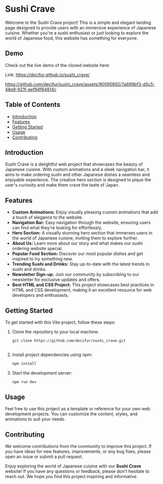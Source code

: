 # Sushi Crave

Welcome to the Sushi Crave project! This is a simple and elegant landing page designed to provide users with an immersive experience of Japanese cuisine. Whether you're a sushi enthusiast or just looking to explore the world of Japanese food, this website has something for everyone.

## Demo
Check out the live demo of the cloned website here:

Link: https://decifur.github.io/sushi_crave/



https://github.com/decifur/sushi_crave/assets/90095692/7a699bf3-d5c5-48e9-921f-eef94f84814c



## Table of Contents
- [Introduction](#introduction)
- [Features](#features)
- [Getting Started](#getting-started)
- [Usage](#usage)
- [Contributing](#contributing)

## Introduction

Sushi Crave is a delightful web project that showcases the beauty of Japanese cuisine. With custom animations and a sleek navigation bar, it aims to make ordering sushi and other Japanese dishes a seamless and enjoyable experience. The creative hero section is designed to pique the user's curiosity and make them crave the taste of Japan.

## Features

- **Custom Animations:** Enjoy visually pleasing custom animations that add a touch of elegance to the website.
- **Navigation Bar:** Easy navigation through the website, ensuring users can find what they're looking for effortlessly.
- **Hero Section:** A visually stunning hero section that immerses users in the world of Japanese cuisine, inviting them to explore further.
- **About Us:** Learn more about our story and what makes our sushi ordering website special.
- **Popular Food Section:** Discover our most popular dishes and get inspired to try something new.
- **Trending Sushi and Drinks:** Stay up-to-date with the latest trends in sushi and drinks.
- **Newsletter Sign-up:** Join our community by subscribing to our newsletter for exclusive updates and offers.
- **Best HTML and CSS Project:** This project showcases best practices in HTML and CSS development, making it an excellent resource for web developers and enthusiasts.

## Getting Started

To get started with this Vite project, follow these steps:

1. Clone the repository to your local machine:

   ```bash
   git clone https://github.com/decifur/sushi_crave.git
 
2. Install project dependencies using npm:

   ```bash
   npm install
   
3. Start the development server:

   ```bash
   npm run dev

## Usage

Feel free to use this project as a template or reference for your own web development projects. You can customize the content, styles, and animations to suit your needs.

## Contributing

We welcome contributions from the community to improve this project. If you have ideas for new features, improvements, or any bug fixes, please open an issue or submit a pull request.

Enjoy exploring the world of Japanese cuisine with our **Sushi Crave** website! If you have any questions or feedback, please don't hesitate to reach out. We hope you find this project inspiring and informative.
